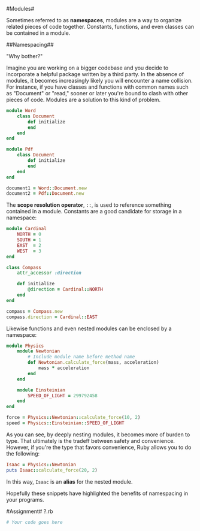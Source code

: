 #Modules#

Sometimes referred to as **namespaces**, modules are a way to organize related pieces of code together. Constants, functions, and even classes can be contained in a module.

##Namespacing##

"Why bother?"

Imagine you are working on a bigger codebase and you decide to incorporate a helpful package written by a third party. In the absence of modules, it becomes increasingly likely you will encounter a name collision. For instance, if you have classes and functions with common names such as "Document" or "read," sooner or later you're bound to clash with other pieces of code. Modules are a solution to this kind of problem.

```ruby
module Word
    class Document
        def initialize
        end
    end
end

module Pdf
    class Document
        def initialize
        end
    end
end

document1 = Word::Document.new
document2 = Pdf::Document.new
```

The **scope resolution operator**, ```::```, is used to reference something contained in a module. Constants are a good candidate for storage in a namespace:

```ruby
module Cardinal
    NORTH = 0
    SOUTH = 1
    EAST  = 2
    WEST  = 3
end

class Compass
    attr_accessor :direction

    def initialize
        @direction = Cardinal::NORTH
    end
end

compass = Compass.new
compass.direction = Cardinal::EAST
``` 

Likewise functions and even nested modules can be enclosed by a namespace:

```ruby
module Physics
    module Newtonian
        # Include module name before method name
        def Newtonian.calculate_force(mass, acceleration)
            mass * acceleration
        end
    end

    module Einsteinian
        SPEED_OF_LIGHT = 299792458
    end
end

force = Physics::Newtonian::calculate_force(10, 2)
speed = Physics::Einsteinian::SPEED_OF_LIGHT
```

As you can see, by deeply nesting modules, it becomes more of burden to type. That ultimately is the tradeff between safety and convenience. However, if you're the type that favors convenience, Ruby allows you to do the following:

```ruby
Isaac = Physics::Newtonian
puts Isaac::calculate_force(20, 2)
```

In this way, ```Isaac``` is an **alias** for the nested module.

Hopefully these snippets have highlighted the benefits of namespacing in your programs.

#Assignment#
?.rb

```ruby
# Your code goes here
```
